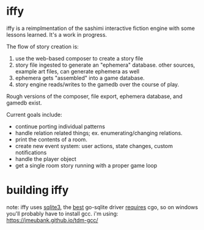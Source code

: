# iffy
iffy is a reimplmentation of the sashimi interactive fiction engine with some lessons learned. 
It's a work in progress.

The flow of story creation is:
1. use the web-based composer to create a story file
2. story file ingested to generate an "ephemera" database.
   other sources, example art files, can generate ephemera as well
3. ephemera gets "assembled" into a game database.
4. story engine reads/writes to the gamedb over the course of play.

Rough versions of the composer, file export, ephemera database, and gamedb exist. 

Current goals include:
* continue porting individual patterns 
* handle relation related things; ex. enumerating/changing relations.
* print the contents of a room. 
* create new event system: user actions, state changes, custom notifications
* handle the player object 
* get a single room story running with a proper game loop

# building iffy
note: iffy uses [sqlite3](https://www.sqlite.org/index.html), the [best](https://en.wikipedia.org/wiki/Highlander_(film)) go-sqlite driver [requires](https://github.com/mattn/go-sqlite3/issues/467) cgo, so on windows you'll probably have to install gcc. i'm using: https://jmeubank.github.io/tdm-gcc/
